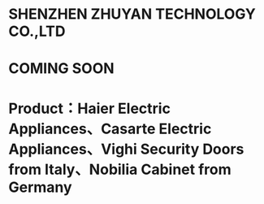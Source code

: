 # SHENZHEN ZHUYAN TECHNOLOGY CO.,LTD
# COMING SOON
# Product：Haier Electric Appliances、Casarte Electric Appliances、Vighi Security Doors from Italy、Nobilia Cabinet from Germany
